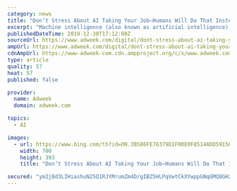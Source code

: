 ```yaml
---
category: news
title: "Don’t Stress About AI Taking Your Job—Humans Will Do That Instead"
excerpt: "Machine intelligence (also known as artificial intelligence) is going to have both an awesome and unfortunate impact on our posterity. Let’s explore one possible way AI may impact the future of work and how it may dramatically change how we train our workforce. A brand manager needs an advertisement. So, the brand manager sends a brief to the ..."
publishedDateTime: 2019-12-30T17:12:00Z
sourceUrl: https://www.adweek.com/digital/dont-stress-about-ai-taking-your-job-humans-will-do-that-instead/
ampUrl: https://www.adweek.com/digital/dont-stress-about-ai-taking-your-job-humans-will-do-that-instead/amp/
cdnAmpUrl: https://www-adweek-com.cdn.ampproject.org/c/s/www.adweek.com/digital/dont-stress-about-ai-taking-your-job-humans-will-do-that-instead/amp/
type: article
quality: 57
heat: 57
published: false

provider:
  name: Adweek
  domain: adweek.com

topics:
  - AI

images:
  - url: https://www.bing.com/th?id=ON.3B586FE76379D1F00E0F8514ADD59156
    width: 700
    height: 393
    title: "Don’t Stress About AI Taking Your Job—Humans Will Do That Instead"

secured: "ym2j8d3LIHiashuN25Q1RJYMrumZm4D/gIBZ5HLPqVwtCkXYwppGNqGMQ8GH2pbkDbfUeo0+13HFaWQ2QWDjEx8bzreieR63wBNx6GnokBtYjarYn5H58o3r8LGxDVkTrIsNUxZRuKzoPDNSYohA2B2XfvPivU8JA+Y+XzHvp7fIvFEi2xr0fpPwiNq3C6l64uJl6EaLZBI3pvhneRqUwnF1eXjYLH+9vg5V6o77kXFD9ltLJQRP0PziwHIG/NghHtBsNjI0upsTa+u3WTvVgg==;YoadGlKeS4qczo5rffsaBA=="
---
```


